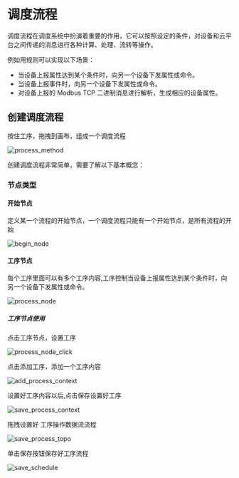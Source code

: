 # 调度流程

调度流程在调度系统中扮演着重要的作用，它可以按照设定的条件，对设备和云平台之间传递的消息进行各种计算、处理、流转等操作。

例如用规则可以实现以下场景：


 - 当设备上报属性达到某个条件时，向另一个设备下发属性或命令。
 - 当设备上报事件时，向另一个设备下发属性或命令。
 - 对设备上报的 Modbus TCP 二进制消息进行解析，生成相应的设备属性。

## 创建调度流程

按住工序，拖拽到画布，组成一个调度流程

![process_method](/assets/img/schedule/process_method.png)


创建调度流程非常简单，需要了解以下基本概念：

### 节点类型

#### 开始节点

定义某一个流程的开始节点，一个调度流程只能有一个开始节点，是所有流程的开始

![begin_node](/assets/img/schedule/begin_node.png)

#### 工序节点

每个工序里面可以有多个工序内容,工序控制当设备上报属性达到某个条件时，向另一个设备下发属性或命令。

![process_node](/assets/img/schedule/process_node.png)

##### 工序节点使用

点击工序节点，设置工序

![process_node_click](/assets/img/schedule/process_node_click.png)

点击添加工序，添加一个工序内容


![add_process_context](/assets/img/schedule/add_process_context.png)

设置好工序内容以后,点击保存设置好工序

![save_process_context](/assets/img/schedule/save_process_context.png)

拖拽设置好 工序操作数据流流程

![save_process_topo](/assets/img/schedule/save_process_topo.png)

单击保存按钮保存好工序流程

![save_schedule](/assets/img/schedule/save_schedule.png)
